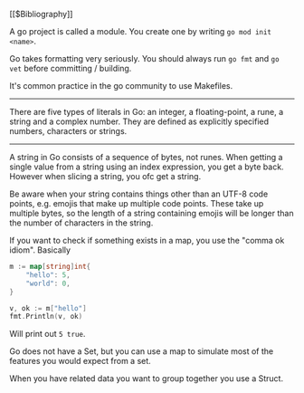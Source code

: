 [[$Bibliography]]

A go project is called a module. You create one by writing `go mod init <name>`.

Go takes formatting very seriously. You should always run `go fmt` and `go vet` before committing / building.

It's common practice in the go community to use Makefiles.

---

There are five types of literals in Go: an integer, a floating-point, a rune, a string and a complex number. They are defined as explicitly specified numbers, characters or strings.

---

A string in Go consists of a sequence of bytes, not runes. When getting a single value from a string using an index expression, you get a byte back. However when slicing a string, you ofc get a string.

Be aware when your string contains things other than an UTF-8 code points, e.g. emojis that make up multiple code points. These take up multiple bytes, so the length of a string containing emojis will be longer than the number of characters in the string.

If you want to check if something exists in a map, you use the "comma ok idiom". Basically

```go
m := map[string]int{
	"hello": 5,
	"world": 0,
}

v, ok := m["hello"]
fmt.Println(v, ok)
```

Will print out `5 true`.

Go does not have a Set, but you can use a map to simulate most of the features you would expect from a set.

When you have related data you want to group together you use a Struct.